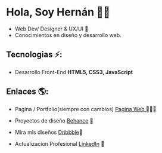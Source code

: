 
# Hola, Soy Hernán 👋🏼

  - Web Dev/ Designer & UX/UI 🚀 
  - Conocimientos en diseño y desarrollo web.
  

## Tecnologias ⚡: 
- Desarrollo Front-End **HTML5, CSS3, JavaScript**
 
## Enlaces 🌎:
- Pagina / Portfolio(siempre con cambios) <a href="https://iamhernanflores.netlify.app/"> Pagina Web </a> 👨🏻‍💻
- Proyectos de diseño <a href="https://www.behance.net/IamHernanFlores"> Behance</a> 🎨
- Mira mis diseños <a href="https://dribbble.com/IamHernanFlores"> Dribbble</a>🌌

- Actualizacion Profesional <a href="https://www.linkedin.com/in/hern%C3%A1nfloresdesigner/">LinkedIn</a> 💼
































